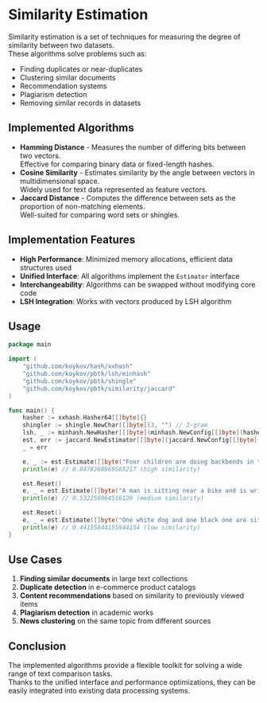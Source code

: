 # Similarity Estimation

Similarity estimation is a set of techniques for measuring the degree of similarity between two datasets.  
These algorithms solve problems such as:
* Finding duplicates or near-duplicates
* Clustering similar documents
* Recommendation systems
* Plagiarism detection
* Removing similar records in datasets

## Implemented Algorithms
* **Hamming Distance** - Measures the number of differing bits between two vectors.  
  Effective for comparing binary data or fixed-length hashes.
* **Cosine Similarity** - Estimates similarity by the angle between vectors in multidimensional space.  
  Widely used for text data represented as feature vectors.
* **Jaccard Distance** - Computes the difference between sets as the proportion of non-matching elements.  
  Well-suited for comparing word sets or shingles.

## Implementation Features

* **High Performance**: Minimized memory allocations, efficient data structures used
* **Unified Interface**: All algorithms implement the `Estimator` interface
* **Interchangeability**: Algorithms can be swapped without modifying core code
* **LSH Integration**: Works with vectors produced by LSH algorithm

## Usage

```go
package main

import (
	"github.com/koykov/hash/xxhash"
	"github.com/koykov/pbtk/lsh/minhash"
	"github.com/koykov/pbtk/shingle"
	"github.com/koykov/pbtk/similarity/jaccard"
)

func main() {
	hasher := xxhash.Hasher64[[]byte]{}
	shingler := shingle.NewChar[[]byte](3, "") // 3-gram
	lsh, _ := minhash.NewHasher[[]byte](minhash.NewConfig[[]byte](hasher, 50, shingler))
	est, err := jaccard.NewEstimator[[]byte](jaccard.NewConfig[[]byte](lsh))
	_ = err

	e, _ := est.Estimate([]byte("Four children are doing backbends in the gym"), []byte("Four children are doing backbends in the park"))
	println(e) // 0.8478260869565217 (high similarity)

	est.Reset()
	e, _ = est.Estimate([]byte("A man is sitting near a bike and is writing a note"), []byte("A man is standing near a bike and is writing on a piece paper"))
	println(e) // 0.532258064516129 (medium similarity)

	est.Reset()
	e, _ = est.Estimate([]byte("One white dog and one black one are sitting side by side on the grass"), []byte("A black and a white dog are joyfully running on the grass"))
	println(e) // 0.44155844155844154 (low similarity)
}
```

## Use Cases

1. **Finding similar documents** in large text collections
2. **Duplicate detection** in e-commerce product catalogs
3. **Content recommendations** based on similarity to previously viewed items
4. **Plagiarism detection** in academic works
5. **News clustering** on the same topic from different sources

## Conclusion

The implemented algorithms provide a flexible toolkit for solving a wide range of text comparison tasks.  
Thanks to the unified interface and performance optimizations, they can be easily integrated into existing data processing systems.

